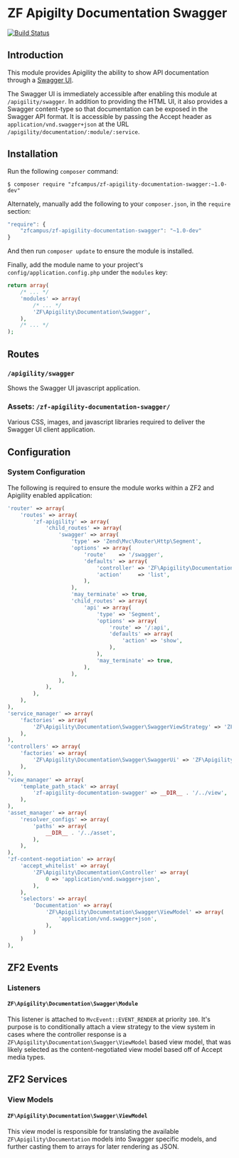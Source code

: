 ZF Apigilty Documentation Swagger
=================================

[![Build Status](https://travis-ci.org/zfcampus/zf-apigility-documentation-swagger.png)](https://travis-ci.org/zfcampus/zf-apigility-documentation-swagger)

Introduction
------------

This module provides Apigility the ability to show API documentation through a
[Swagger UI](http://swagger.wordnik.com/).

The Swagger UI is immediately accessible after enabling this module at `/apigility/swagger`.
In addition to providing the HTML UI, it also provides a Swagger content-type so that
documentation can be exposed in the Swagger API format.  It is accessible by passing
the Accept header as `application/vnd.swagger+json` at the URL
`/apigility/documentation/:module/:service`.

Installation
------------

Run the following `composer` command:

```console
$ composer require "zfcampus/zf-apigility-documentation-swagger:~1.0-dev"
```

Alternately, manually add the following to your `composer.json`, in the `require` section:

```javascript
"require": {
    "zfcampus/zf-apigility-documentation-swagger": "~1.0-dev"
}
```

And then run `composer update` to ensure the module is installed.

Finally, add the module name to your project's `config/application.config.php` under the `modules`
key:

```php
return array(
    /* ... */
    'modules' => array(
        /* ... */
        'ZF\Apigility\Documentation\Swagger',
    ),
    /* ... */
);
```

Routes
------

### `/apigility/swagger`

Shows the Swagger UI javascript application.

### Assets: `/zf-apigility-documentation-swagger/`

Various CSS, images, and javascript libraries required to deliver the Swagger UI client
application.

Configuration
-------------

### System Configuration

The following is required to ensure the module works within a ZF2 and Apigility enabled
application:

```php
'router' => array(
    'routes' => array(
        'zf-apigility' => array(
            'child_routes' => array(
                'swagger' => array(
                    'type' => 'Zend\Mvc\Router\Http\Segment',
                    'options' => array(
                        'route'    => '/swagger',
                        'defaults' => array(
                            'controller' => 'ZF\Apigility\Documentation\Swagger\SwaggerUi',
                            'action'     => 'list',
                        ),
                    ),
                    'may_terminate' => true,
                    'child_routes' => array(
                        'api' => array(
                            'type' => 'Segment',
                            'options' => array(
                                'route' => '/:api',
                                'defaults' => array(
                                    'action' => 'show',
                                ),
                            ),
                            'may_terminate' => true,
                        ),
                    ),
                ),
            ),
        ),
    ),
),
'service_manager' => array(
    'factories' => array(
        'ZF\Apigility\Documentation\Swagger\SwaggerViewStrategy' => 'ZF\Apigility\Documentation\Swagger\SwaggerViewStrategyFactory',
    ),
),
'controllers' => array(
    'factories' => array(
        'ZF\Apigility\Documentation\Swagger\SwaggerUi' => 'ZF\Apigility\Documentation\Swagger\SwaggerUiControllerFactory',
    ),
),
'view_manager' => array(
    'template_path_stack' => array(
        'zf-apigility-documentation-swagger' => __DIR__ . '/../view',
    ),
),
'asset_manager' => array(
    'resolver_configs' => array(
        'paths' => array(
            __DIR__ . '/../asset',
        ),
    ),
),
'zf-content-negotiation' => array(
    'accept_whitelist' => array(
        'ZF\Apigility\Documentation\Controller' => array(
            0 => 'application/vnd.swagger+json',
        ),
    ),
    'selectors' => array(
        'Documentation' => array(
            'ZF\Apigility\Documentation\Swagger\ViewModel' => array(
                'application/vnd.swagger+json',
            ),
        )
    )
),
```

ZF2 Events
----------

### Listeners

#### `ZF\Apigility\Documentation\Swagger\Module`

This listener is attached to `MvcEvent::EVENT_RENDER` at priority `100`.  It's
purpose is to conditionally attach a view strategy to the view system in cases
where the controller response is a `ZF\Apigility\Documentation\Swagger\ViewModel`
based view model, that was likely selected as the content-negotiated view model
based off of Accept media types.

ZF2 Services
------------

### View Models

#### `ZF\Apigility\Documentation\Swagger\ViewModel`

This view model is responsible for translating the available `ZF\Apigility\Documentation`
models into Swagger specific models, and further casting them to arrays for
later rendering as JSON.
